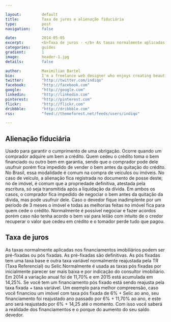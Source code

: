 ```yaml
---

layout:			default
title:  		Taxa de juros e alienação fiduciária
type:			post
navigation: 	false

date:   		2014-05-05
excerpt: 		<b>Taxa de juros - </b> As taxas normalmente aplicadas nos financiamentos imobiliários podem ser pré-fixadas ou pós fixadas.<b> Alienação fiduciária - </b> Usado para garantir o cumprimento de uma obrigação. Ocorre quando um comprador adquire um bem a crédito. 
categories:		guides
gradient: 		1
image: 			header-1.jpg
details:		false

author: 		Maximilian Bartel
bio: 			I'm a freelance web designer who enjoys creating beautiful and standard compliant solutions for my clients from all around the world.
twitter: 		"http://twitter.com/indiqo"
facebook: 		"http://facebook.com"
google: 		"http://google.com"
linkedin: 		"http://linkedin.com"
pinterest: 		"http://pinterest.com"
flickr: 		"http://flickr.com"
dribbble: 		"http://dribbble.com"
rss: 			"feed://themeforest.net/feeds/users/indiqo"

---
```

## Alienação fiduciária  

Usado para garantir o cumprimento de uma obrigação. Ocorre quando um comprador adquire um bem a crédito. Quem cedeu o crédito toma o bem financiado ou outro bem em garantia, sendo que o comprador pode dele usufruir porém fica impedido de vender o bem antes da quitação do crédito. No Brasil, essa modalidade é comum na compra de veículos ou imóveis. No caso de veículo, a alienação fica registrada no documento de posse deste; no de imóvel, é comum que a propriedade definitiva, atestada pela escritura, só seja transmitida após a liquidação da dívida. Em ambos os casos, o comprador fica impedido de negociar o bem antes da quitação da dívida, mas pode usufruir dele. Caso o devedor fique inadimplente por um período de 3 meses o imóvel e todas as melhorias feitas no imóvel fica para quem cede o crédito. Normalmente é possível negociar e fazer acordos porém caso não tenha acordo o bem vai para leilão com intuito de o credor recuperar o valor que cedeu em crédito e o tomador perde tudo que pagou.

## Taxa de juros

As taxas normalmente aplicadas nos financiamentos imobiliários podem ser pré-fixadas ou pós fixadas. As pré-fixadas são definitivas. As pós fixadas tem uma taxa base e outra taxa variável normalmente reajustada pela TR (Taxa Referencial) ou Selic.Normalmente é usada as taxas pós fixadas por inicialmente parecer ser mais baixa e por indicação do consultor imobiliário. Em 2014 a variação anual foi de 11,70% e em 2015 está acumulada em 14,25%. Se você tem um financiamento pós fixado está sendo reajusta pela taxa fixada + taxa variável. Um exemplo para melhor compreensão, caso você financiou um imóvel com taxa pós fixada de 6% + Selic ao ano, seu financiamento foi reajustado ano passado por 6% + 11,70% ao ano, e este ano será reajustado por 6% + 14,25 até o momento. Com isso você saberá a realidade dos financiamentos e o porque do aumento do seu saldo devedor.
